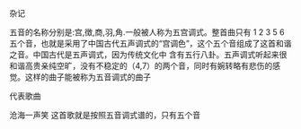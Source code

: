 杂记





五音的名称分别是:宫,徴,商,羽,角.一般被人称为五宫调式。整首曲只有 1 2 3 5 6 五个音，也就是采用了中国古代五声调式的“宫调色”，这个五个音组成了这首和谐之音。中国古代是五声调式，因为传统文化中  含有五行八卦。五声调式听起来很和谐高贵亲纯空旷，没有不稳定的（4,7）的两个音，同时有婉转略有悲伤的感觉。这样的曲子能被称为五音调式的曲子

代表歌曲

沧海一声笑 这首歌就是按照五音调式谱的，只有五个音
